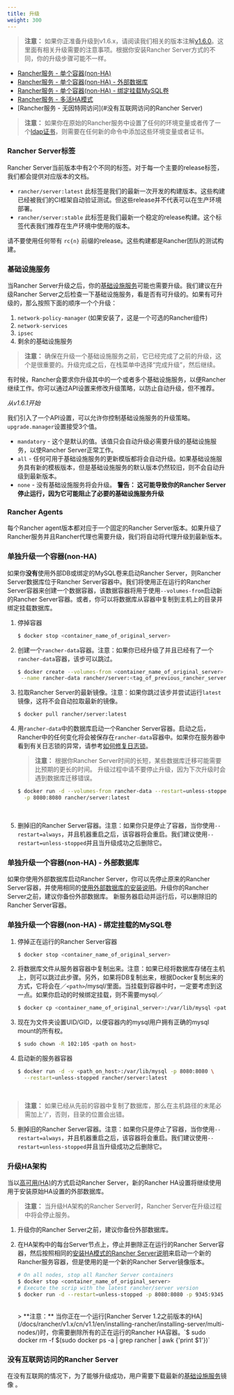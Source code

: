 ```yaml
---
title: 升级
weight: 300
---
```


> **注意：** 如果你正准备升级到v1.6.x，请阅读我们相关的版本注解[v1.6.0](https://github.com/rancher/rancher/releases/tag/v1.6.0)。这里面有相关升级需要的注意事项。根据你安装Rancher Server方式的不同，你的升级步骤可能不一样。

* [Rancher服务 - 单个容器(non-HA)](#single-container)
* [Rancher服务 - 单个容器(non-HA) - 外部数据库](#single-container-external-database)
* [Rancher服务 - 单个容器(non-HA) - 绑定挂载MySQL卷](#single-container-bind-mount)
* [Rancher服务 - 多活HA模式](#multi-nodes)
* [Rancher服务 - 无因特网访问](#没有互联网访问的Rancher Server)

> **注意：** 如果你在原始的Rancher服务中设置了任何的环境变量或者传了一个[ldap证书](/docs/rancher/v1.x/cn/installing-rancher/installing-server/#tls认证使用adopenldap)，则需要在任何新的命令中添加这些环境变量或者证书。

### Rancher Server标签

Rancher Server当前版本中有2个不同的标签。对于每一个主要的release标签，我们都会提供对应版本的文档。

* `rancher/server:latest` 此标签是我们的最新一次开发的构建版本。这些构建已经被我们的CI框架自动验证测试。但这些release并不代表可以在生产环境部署。
* `rancher/server:stable` 此标签是我们最新一个稳定的release构建。这个标签代表我们推荐在生产环境中使用的版本。

请不要使用任何带有 `rc{n}` 前缀的release。这些构建都是Rancher团队的测试构建。

### 基础设施服务

当Rancher Server升级之后，你的[基础设施服务](/docs/rancher/v1.x/cn/rancher-services/)可能也需要升级。我们建议在升级Rancher Server之后检查一下基础设施服务，看是否有可升级的。如果有可升级的，那么按照下面的顺序一个个升级：

1. `network-policy-manager`  (如果安装了，这是一个可选的Rancher组件)
2. `network-services`
3. `ipsec`
4. 剩余的基础设施服务

> **注意：** 确保在升级一个基础设施服务之前，它已经完成了之前的升级，这个是很重要的。升级完成之后，在栈菜单中选择“完成升级”，然后继续。

有时候，Rancher会要求你升级其中的一个或者多个基础设施服务，以便Rancher继续工作。你可以通过API设置来修改升级策略，以防止自动升级，但不推荐。

_从v1.6.1开始_

我们引入了一个API设置，可以允许你控制基础设施服务的升级策略。`upgrade.manager`设置接受3个值。

* `mandatory` - 这个是默认的值。该值只会自动升级必需要升级的基础设施服务，以使Rancher Server正常工作。
* `all` - 任何可用于基础设施服务的更新模版都将会自动升级。如果基础设施服务具有新的模板版本，但是基础设施服务的默认版本仍然较旧，则不会自动升级到最新版本。
* `none` - 没有基础设施服务将会升级。 **警告： 这可能导致你的Rancher Server停止运行，因为它可能阻止了必要的基础设施服务升级**

### Rancher Agents

每个Rancher agent版本都对应于一个固定的Rancher Server版本。如果升级了Rancher服务并且Rancher代理也需要升级，我们将自动将代理升级到最新版本。
<a id="single-container"></a>

### 单独升级一个容器(non-HA)

如果你**没有**使用外部DB或绑定的MySQL卷来启动Rancher Server，则Rancher Server数据库位于Rancher Server容器中。我们将使用正在运行的Rancher Server容器来创建一个数据容器，该数据容器将用于使用`--volumes-from`启动新的Rancher Server容器。或者，你可以将数据库从容器中复制到主机上的目录并绑定挂载数据库。

1. 停掉容器

   ```bash
   $ docker stop <container_name_of_original_server>
   ```

2. 创建一个`rancher-data`容器。注意：如果你已经升级了并且已经有了一个`rancher-data`容器，该步可以跳过。

   ```bash
   $ docker create --volumes-from <container_name_of_original_server> \
    --name rancher-data rancher/server:<tag_of_previous_rancher_server>
   ```

3. 拉取Rancher Server的最新镜像。注意：如果你跳过该步并尝试运行`latest`镜像，这将不会自动拉取最新的镜像。

   ```bash
   $ docker pull rancher/server:latest
   ```

4. 用`rancher-data`中的数据库启动一个Rancher Server容器。启动之后，Rancher中的任何变化将会被保存在`rancher-data`容器中。如果你在服务器中看到有关日志锁的异常，请参考[如何修复日志锁](/docs/rancher/v1.x/cn/faqs/server/#databaselock)。

    > **注意：** 根据你Rancher Server时间的长短，某些数据库迁移可能需要比预期的更长的时间。 升级过程中请不要停止升级，因为下次升级时会遇到数据库迁移错误。
   ```bash
   $ docker run -d --volumes-from rancher-data --restart=unless-stopped \
     -p 8080:8080 rancher/server:latest
   ```
    <br>

5. 删掉旧的Rancher Server容器。注意：如果你只是停止了容器，当你使用`--restart=always`，并且机器重启之后，该容器将会重启。我们建议使用`--restart=unless-stopped`并且当升级成功之后删除它。
<a id="single-container-external-database"></a>

### 单独升级一个容器(non-HA) - 外部数据库

如果你使用外部数据库启动Rancher Server，你可以先停止原来的Rancher Server容器，并使用相同的[使用外部数据库的安装说明](/docs/rancher/v1.x/cn/installing-rancher/installing-server/#single-container-external-database)。升级你的Rancher Server之前，建议你备份外部数据库。 新服务器启动并运行后，可以删除旧的Rancher Server容器。

<a id="single-container-bind-mount"></a>

### 单独升级一个容器(non-HA) - 绑定挂载的MySQL卷

1. 停掉正在运行的Rancher Server容器

   ```bash
   $ docker stop <container_name_of_original_server>
   ```

2. 将数据库文件从服务器容器中复制出来。注意：如果已经将数据库存储在主机上，则可以跳过此步骤。另外，如果将DB复制出来，根据Docker复制出来的方式，它将会在／`<path>`/mysql/里面。当挂载到容器中时，一定要考虑到这一点。如果你启动的时候绑定挂载，则不需要mysql／

   ```bash
   $ docker cp <container_name_of_original_server>:/var/lib/mysql <path on host>
   ```

3. 现在为文件夹设置UID/GID，以便容器内的mysql用户拥有正确的mysql mount的所有权。

   ```bash
   $ sudo chown -R 102:105 <path on host>
   ```

4. 启动新的服务器容器

   ```bash
   $ docker run -d -v <path_on_host>:/var/lib/mysql -p 8080:8080 \
     --restart=unless-stopped rancher/server:latest
   ```
  <br>

   > **注意：** 如果已经从先前的容器中复制了数据库，那么在主机路径的末尾必需加上'/'，否则，目录的位置会出错。

5. 删掉旧的Rancher Server容器。注意：如果你只是停止了容器，当你使用`--restart=always`，并且机器重启之后，该容器将会重启。我们建议使用`--restart=unless-stopped`并且当升级成功之后删除它。

<a id="multi-nodes"></a>

### 升级HA架构

当以[高可用(HA)](/docs/rancher/v1.x/cn/installing-rancher/installing-server/#multi-nodes)的方式启动Rancher Server，新的Rancher HA设置将继续使用用于安装原始HA设置的外部数据库。

> **注意：** 当升级HA架构的Rancher Server时，Rancher Server在升级过程中将会停止服务。

1. 升级你的Rancher Server之前，建议你备份外部数据库。

2. 在HA架构中的每台Server节点上，停止并删除正在运行的Rancher Server容器，然后按照相同的[安装HA模式的Rancher Server说明](/docs/rancher/v1.x/cn/installing-rancher/installing-server/#multi-nodes)来启动一个新的Rancher服务容器，但是使用的是一个新的Rancher Server镜像版本。

   ```bash
   # On all nodes, stop all Rancher Server containers
   $ docker stop <container_name_of_original_server>
   # Execute the scrip with the latest rancher/server version
   $ docker run -d --restart=unless-stopped -p 8080:8080 -p 9345:9345 rancher/server --db-host myhost.example.com --db-port 3306 --db-user username --db-pass password --db-name cattle --advertise-address <IP_of_the_Node>
   ```
   <br>
   > **注意：** 当你正在一个运行[Rancher Server 1.2之前版本的HA](/docs/rancher/v1.x/cn/v1.1/en/installing-rancher/installing-server/multi-nodes/)时，你需要删除所有的正在运行的Rancher HA容器。`$ sudo docker rm -f $(sudo docker ps -a | grep rancher | awk {'print $1'})`

### 没有互联网访问的Rancher Server

在没有互联网的情况下，为了能够升级成功，用户需要下载最新的[基础设施服务](/docs/rancher/v1.x/cn/rancher-services/)镜像 。
